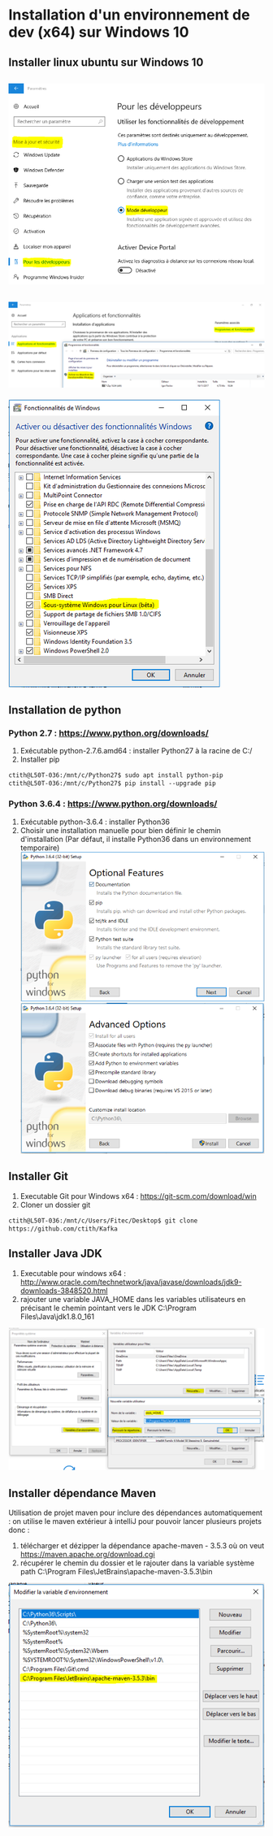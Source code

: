 # Installation d'un environnement de dev (x64) sur Windows 10

## Installer linux ubuntu sur Windows 10
![](https://github.com/ctith/Install_ENV_from_scratch/blob/master/Env_screenshot/01.PNG?raw=true)
---------
![](https://github.com/ctith/Install_ENV_from_scratch/blob/master/Env_screenshot/02.PNG?raw=true)
-------------
![](https://github.com/ctith/Install_ENV_from_scratch/blob/master/Env_screenshot/03.PNG?raw=true)

## Installation de python

### Python 2.7 : https://www.python.org/downloads/
1. Exécutable python-2.7.6.amd64 : installer Python27 à la racine de C:/ 
2. Installer pip
```shell
ctith@L50T-036:/mnt/c/Python27$ sudo apt install python-pip
ctith@L50T-036:/mnt/c/Python27$ pip install --upgrade pip
```

### Python 3.6.4 : https://www.python.org/downloads/
1. Exécutable python-3.6.4 : installer Python36
2. Choisir une installation manuelle pour bien définir le chemin d'installation 
(Par défaut, il installe Python36 dans un environnement temporaire)
![](https://github.com/ctith/Install_ENV_from_scratch/blob/master/Env_screenshot/py01.PNG?raw=true)
![](https://github.com/ctith/Install_ENV_from_scratch/blob/master/Env_screenshot/py02.PNG?raw=true)

## Installer Git
1. Executable Git pour Windows x64 : https://git-scm.com/download/win
2. Cloner un dossier git
```shell
ctith@L50T-036:/mnt/c/Users/Fitec/Desktop$ git clone https://github.com/ctith/Kafka
```

## Installer Java JDK
1. Executable pour windows x64 : http://www.oracle.com/technetwork/java/javase/downloads/jdk9-downloads-3848520.html
2. rajouter une variable JAVA_HOME dans les variables utilisateurs en précisant le chemin pointant vers le JDK C:\Program Files\Java\jdk1.8.0_161

![](https://github.com/ctith/Install_ENV_from_scratch/blob/master/Env_screenshot/env01.PNG?raw=true)

## Installer dépendance Maven
Utilisation de projet maven pour inclure des dépendances automatiquement : 
on utilise le maven extérieur à intelliJ pour pouvoir lancer plusieurs projets donc :
1. télécharger et dézipper la dépendance apache-maven - 3.5.3 où on veut https://maven.apache.org/download.cgi
2. récupérer le chemin du dossier et le rajouter dans la variable système path C:\Program Files\JetBrains\apache-maven-3.5.3\bin

![](https://github.com/ctith/Install_ENV_from_scratch/blob/master/Env_screenshot/env02.PNG?raw=true)
